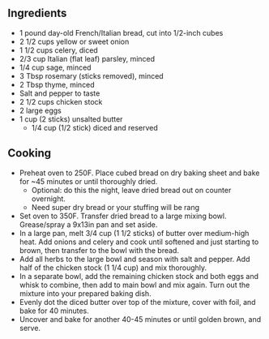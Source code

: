 ## Ingredients

- 1 pound day-old French/Italian bread, cut into 1/2-inch cubes
- 2 1/2 cups yellow or sweet onion
- 1 1/2 cups celery, diced
- 2/3 cup Italian (flat leaf) parsley, minced
- 1/4 cup sage, minced
- 3 Tbsp rosemary (sticks removed), minced
- 2 Tbsp thyme, minced
- Salt and pepper to taste
- 2 1/2 cups chicken stock
- 2 large eggs
- 1 cup (2 sticks) unsalted butter
  - 1/4 cup (1/2 stick) diced and reserved

## Cooking

- Preheat oven to 250F. Place cubed bread on dry baking sheet and bake for ~45 minutes or until thoroughly dried.
  - Optional: do this the night, leave dried bread out on counter overnight.
  - Need super dry bread or your stuffing will be rang
- Set oven to 350F. Transfer dried bread to a large mixing bowl. Grease/spray a 9x13in pan and set aside.
- In a large pan, melt 3/4 cup (1 1/2 sticks) of butter over medium-high heat. Add onions and celery and cook until softened and just starting to brown, then transfer to the bowl with the bread.
- Add all herbs to the large bowl and season with salt and pepper. Add half of the chicken stock (1 1/4 cup) and mix thoroughly.
- In a separate bowl, add the remaining chicken stock and both eggs and whisk to combine, then add to main bowl and mix again. Turn out the mixture into your prepared baking dish.
- Evenly dot the diced butter over top of the mixture, cover with foil, and bake for 40 minutes.
- Uncover and bake for another 40-45 minutes or until golden brown, and serve.

